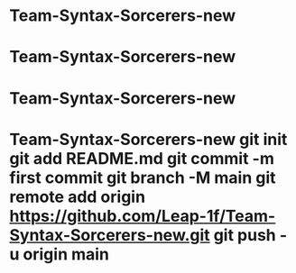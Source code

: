 # Team-Syntax-Sorcerers-new
# Team-Syntax-Sorcerers-new
# Team-Syntax-Sorcerers-new
# Team-Syntax-Sorcerers-new git init git add README.md git commit -m first commit git branch -M main git remote add origin https://github.com/Leap-1f/Team-Syntax-Sorcerers-new.git git push -u origin main
